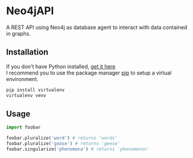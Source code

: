 # Neo4jAPI
A REST API using Neo4j as database agent to interact with data contained in graphs.

## Installation

If you don't have Python installed, [get it here](https://www.python.org/downloads)  
I recommend you to use the package manager [pip](https://pip.pypa.io/en/stable/) to setup a virtual environment.

```bash
pip install virtualenv
virtualenv venv
```

## Usage

```python
import foobar

foobar.pluralize('word') # returns 'words'
foobar.pluralize('goose') # returns 'geese'
foobar.singularize('phenomena') # returns 'phenomenon'
```

